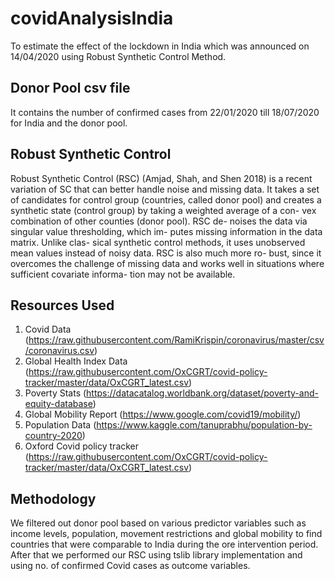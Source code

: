 # covidAnalysisIndia

To estimate the effect of the lockdown in India which was announced on 14/04/2020 using Robust Synthetic Control Method. 

## Donor Pool csv file

It contains the number of confirmed cases from 22/01/2020 till 18/07/2020 for India and the donor pool.

## Robust Synthetic Control 

Robust Synthetic Control (RSC) (Amjad, Shah, and Shen
2018) is a recent variation of SC that can better handle noise
and missing data. It takes a set of candidates for control
group (countries, called donor pool) and creates a synthetic
state (control group) by taking a weighted average of a con-
vex combination of other counties (donor pool). RSC de-
noises the data via singular value thresholding, which im-
putes missing information in the data matrix. Unlike clas-
sical synthetic control methods, it uses unobserved mean
values instead of noisy data. RSC is also much more ro-
bust, since it overcomes the challenge of missing data and
works well in situations where sufficient covariate informa-
tion may not be available. 

## Resources Used 

1. Covid Data (https://raw.githubusercontent.com/RamiKrispin/coronavirus/master/csv/coronavirus.csv)
2. Global Health Index Data (https://raw.githubusercontent.com/OxCGRT/covid-policy-tracker/master/data/OxCGRT_latest.csv)
3. Poverty Stats (https://datacatalog.worldbank.org/dataset/poverty-and-equity-database)
4. Global Mobility Report (https://www.google.com/covid19/mobility/)
5. Population Data (https://www.kaggle.com/tanuprabhu/population-by-country-2020)
6. Oxford Covid policy tracker (https://raw.githubusercontent.com/OxCGRT/covid-policy-tracker/master/data/OxCGRT_latest.csv)

## Methodology

We filtered out donor pool based on various predictor variables such as income levels, population, movement restrictions and global mobility to find countries that were comparable to India during the ore intervention period.
After that we performed our RSC using tslib library implementation and using no. of confirmed Covid cases as outcome variables.


